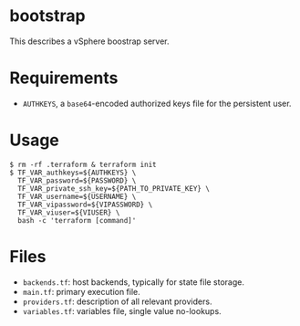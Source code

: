 # bootstrap

This describes a vSphere boostrap server.

# Requirements

* `AUTHKEYS`, a `base64`-encoded authorized keys file for the persistent user.

# Usage

```
$ rm -rf .terraform & terraform init
$ TF_VAR_authkeys=${AUTHKEYS} \
  TF_VAR_password=${PASSWORD} \
  TF_VAR_private_ssh_key=${PATH_TO_PRIVATE_KEY} \
  TF_VAR_username=${USERNAME} \
  TF_VAR_vipassword=${VIPASSWORD} \
  TF_VAR_viuser=${VIUSER} \
  bash -c 'terraform [command]'
```

# Files

* `backends.tf`: host backends, typically for state file storage.
* `main.tf`: primary execution file.
* `providers.tf`: description of all relevant providers.
* `variables.tf`: variables file, single value no-lookups.
